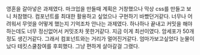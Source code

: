 영혼을 갈아넣은 과제였다.
마크업을 만들때 계획은 거창했으나 막상 css를 만들고 보니 처참했다.
컴포넌트를 최대한 활용하고 싶었으나 구현하기 바빴던거같다.
너무나 어려워서 무엇을 어떻게 했는지 기억조차 안나는 과제였다.
하나하나 끝내고 커밋을 해야하는데도 너무 정신없어서 커밋조차 못한거같다.
지금 이게 최선이였다.
암세포가 50개정도 생긴거같다.
그래서 컴포넌트와는 거리가 멀어진거같다.
엄마가보고싶었다 눈물이 났다 테킷스쿨참여를 후회했다.
그냥 편하게 살아갈걸 그랬다.

